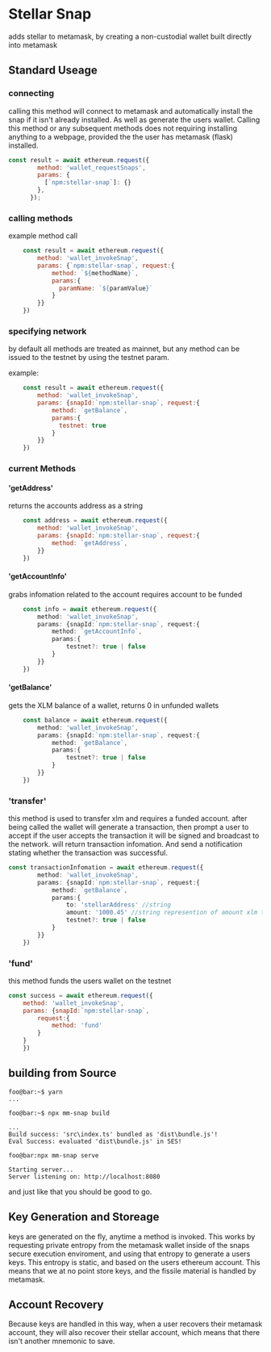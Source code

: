 # Stellar Snap
adds stellar to metamask, by creating a non-custodial wallet built directly into metamask

## Standard Useage

### connecting

calling this method will connect to metamask and automatically install the snap if it isn't already installed.
As well as generate the users wallet.
Calling this method or any subsequent methods does not requiring installing anything to a webpage, provided the the user
has metamask (flask) installed.

```javascript
const result = await ethereum.request({
        method: 'wallet_requestSnaps',
        params: {
          [`npm:stellar-snap`]: {}
        },
      });
```
### calling methods

example method call
```javascript 
    const result = await ethereum.request({
        method: 'wallet_invokeSnap',
        params: {`npm:stellar-snap`, request:{
            method: `${methodName}`,
            params:{
              paramName: `${paramValue}`
            }
        }}
    })
```

### specifying network
by default all methods are treated as mainnet, but any method can be issued to the testnet
by using the testnet param.

example:
```javascript
    const result = await ethereum.request({
        method: 'wallet_invokeSnap',
        params: {snapId:`npm:stellar-snap`, request:{
            method: `getBalance`,
            params:{
              testnet: true
            }
        }}
    })
```

### current Methods

####

#### 'getAddress'
returns the accounts address as a string
```javascript
    const address = await ethereum.request({
        method: 'wallet_invokeSnap',
        params: {snapId:`npm:stellar-snap`, request:{
            method: `getAddress`,
        }}
    })
```

#### 'getAccountInfo'
grabs infomation related to the account
requires account to be funded
```typescript
    const info = await ethereum.request({
        method: 'wallet_invokeSnap',
        params: {snapId:`npm:stellar-snap`, request:{
            method: `getAccountInfo`,
            params:{
                testnet?: true | false
            }
        }}
    })
```

#### 'getBalance'
gets the XLM balance of a wallet, returns 0 in unfunded wallets

```typescript
    const balance = await ethereum.request({
        method: 'wallet_invokeSnap',
        params: {snapId:`npm:stellar-snap`, request:{
            method: `getBalance`,
            params:{
                testnet?: true | false
            }
        }}
    })
```

### 'transfer'
this method is used to transfer xlm and requires a funded account.
after being called the wallet will generate a transaction, then prompt a user to accept
if the user accepts the transaction it will be signed and broadcast to the network.
will return transaction infomation. And send a notification stating whether the transaction was
successful.
```typescript
const transactionInfomation = await ethereum.request({
        method: 'wallet_invokeSnap',
        params: {snapId:`npm:stellar-snap`, request:{
            method: `getBalance`,
            params:{
                to: 'stellarAddress' //string
                amount: '1000.45' //string represention of amount xlm to send
                testnet?: true | false
            }
        }}
    })

```

### 'fund'
this method funds the users wallet on the testnet
```javascript
const success = await ethereum.request({
    method: 'wallet_invokeSnap',
    params: {snapId:`npm:stellar-snap`, 
        request:{
            method: 'fund'
        }
    }
    })
```


## building from Source

```shell
foo@bar:~$ yarn
...

foo@bar:~$ npx mm-snap build

...
Build success: 'src\index.ts' bundled as 'dist\bundle.js'!
Eval Success: evaluated 'dist\bundle.js' in SES!

foo@bar:npx mm-snap serve

Starting server...
Server listening on: http://localhost:8080
```
and just like that you should be good to go.

## Key Generation and Storeage
keys are generated on the fly, anytime a method is invoked.
This works by requesting private entropy from the metamask wallet inside
of the snaps secure execution enviroment, and using that entropy to generate
a users keys. This entropy is static, and based on the users ethereum account.
This means that we at no point store keys, and the fissile material is handled
by metamask.

## Account Recovery
Because keys are handled in this way, when a user recovers their metamask account, they will also recover their stellar
account, which means that there isn't another mnemonic to save. 